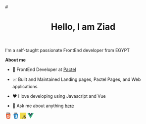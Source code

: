 <p align="center"><a href="https://ziad-port.netlify.app"><img width="80%" alt="" src="./assets/gh-readme-header1.png" /></a></p>
#<h1 align="center">Hello, I am Ziad</h1>
<br />

I'm a self-taught passionate FrontEnd developer from EGYPT

**About me**

- 💼 FrontEnd Developer at [Pactel](https://pactel.info/)

- 📈 Built and Maintained Landing pages, Pactel Pages, and Web applications.

- ❤️ I love developing using Javascript and Vue

- 💬 Ask me about anything [here](https://github.com/anuraghazra/anuraghazra/issues)

<code><img height="20" alt="react" src="https://raw.githubusercontent.com/github/explore/80688e429a7d4ef2fca1e82350fe8e3517d3494d/topics/html/html.png"></code>
<code><img height="20" alt="react" src="https://raw.githubusercontent.com/github/explore/80688e429a7d4ef2fca1e82350fe8e3517d3494d/topics/css/css.png"></code>
<code><img height="20" alt="javascript" src="https://raw.githubusercontent.com/github/explore/80688e429a7d4ef2fca1e82350fe8e3517d3494d/topics/javascript/javascript.png"></code>
<code><img height="20" alt="react" src="https://raw.githubusercontent.com/github/explore/80688e429a7d4ef2fca1e82350fe8e3517d3494d/topics/vue/vue.png"></code>


 
